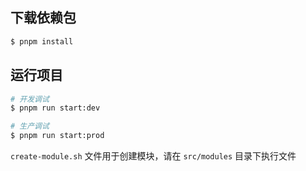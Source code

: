 ## 下载依赖包

```bash
$ pnpm install
```

## 运行项目

```bash
# 开发调试
$ pnpm run start:dev

# 生产调试
$ pnpm run start:prod
```

`create-module.sh` 文件用于创建模块，请在 `src/modules` 目录下执行文件
